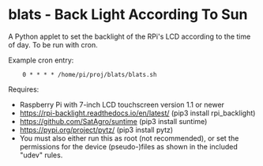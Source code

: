 # blats - Back Light According To Sun 
A Python applet to set the backlight of the RPi's LCD according to the time of day.
To be run with cron.

Example cron entry:
``` 
    0 * * * * /home/pi/proj/blats/blats.sh
``` 

Requires:
* Raspberry Pi with 7-inch LCD touchscreen version 1.1 or newer
* https://rpi-backlight.readthedocs.io/en/latest/ (pip3 install rpi_backlight)
* https://github.com/SatAgro/suntime (pip3 install suntime)
* https://pypi.org/project/pytz/ (pip3 install pytz)
* You must also either run this as root (not recommended), or set the permissions for the device (pseudo-)files as shown in the included "udev" rules.

